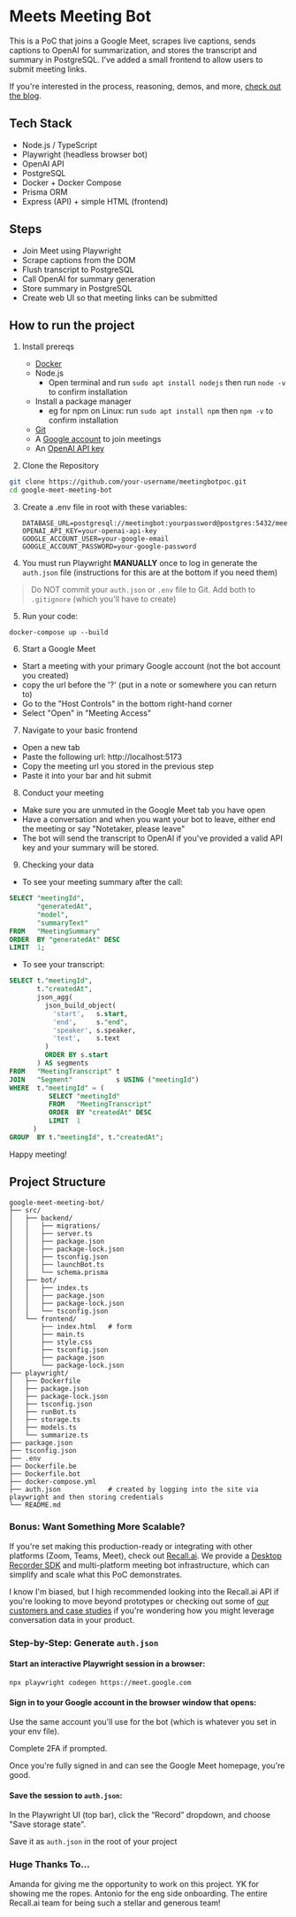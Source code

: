 # Meets Meeting Bot

This is a PoC that joins a Google Meet, scrapes live captions, sends captions to OpenAI for summarization, and stores the transcript and summary in PostgreSQL. I've added a small frontend to allow users to submit meeting links.

If you're interested in the process, reasoning, demos, and more, [check out the blog](https://www.recall.ai/blog/how-we-built-an-in-house-google-meet-bot).

## Tech Stack
- Node.js / TypeScript
- Playwright (headless browser bot)
- OpenAI API
- PostgreSQL
- Docker + Docker Compose
- Prisma ORM
- Express (API) + simple HTML (frontend)

## Steps

- Join Meet using Playwright
- Scrape captions from the DOM
- Flush transcript to PostgreSQL
- Call OpenAI for summary generation
- Store summary in PostgreSQL
- Create web UI so that meeting links can be submitted

## How to run the project

1. Install prereqs
    - [Docker](https://docs.docker.com/get-started/get-docker/)
    - Node.js
        - Open terminal and run `sudo apt install nodejs` then run `node -v` to confirm installation
    - Install a package manager
        - eg for npm on Linux: run `sudo apt install npm` then `npm -v` to confirm installation
    - [Git](https://git-scm.com)
    - A [Google account](https://accounts.google.com) to join meetings
    - An [OpenAI API key](https://platform.openai.com/account/api-keys)

2. Clone the Repository

```bash
git clone https://github.com/your-username/meetingbotpoc.git
cd google-meet-meeting-bot
```

3. Create a .env file in root with these variables:
    ```
    DATABASE_URL=postgresql://meetingbot:yourpassword@postgres:5432/meetingbotpoc
    OPENAI_API_KEY=your-openai-api-key
    GOOGLE_ACCOUNT_USER=your-google-email
    GOOGLE_ACCOUNT_PASSWORD=your-google-password
    ```

4. You must run Playwright **MANUALLY** once to log in generate the `auth.json` file (instructions for this are at the bottom if you need them)

> Do NOT commit your `auth.json` or `.env` file to Git. Add both to `.gitignore` (which you'll have to create)

5. Run your code: 
```
docker-compose up --build
```

6. Start a Google Meet
- Start a meeting with your primary Google account (not the bot account you created)
- copy the url before the '?' (put in a note or somewhere you can return to)
- Go to the "Host Controls" in the bottom right-hand corner
- Select "Open" in "Meeting Access"

7. Navigate to your basic frontend
- Open a new tab
- Paste the following url: 
http://localhost:5173
- Copy the meeting url you stored in the previous step
- Paste it into your bar and hit submit

8. Conduct your meeting
- Make sure you are unmuted in the Google Meet tab you have open 
- Have a conversation and when you want your bot to leave, either end the meeting or say "Notetaker, please leave" 
- The bot will send the transcript to OpenAI if you've provided a valid API key and your summary will be stored. 


9. Checking your data
- To see your meeting summary after the call:
```sql
SELECT "meetingId",
       "generatedAt",
       "model",
       "summaryText"
FROM   "MeetingSummary"
ORDER  BY "generatedAt" DESC
LIMIT  1;
```
- To see your transcript: 
```sql
SELECT t."meetingId",
       t."createdAt",
       json_agg(
         json_build_object(
           'start',   s.start,
           'end',     s."end",
           'speaker', s.speaker,
           'text',    s.text
         )
         ORDER BY s.start
       ) AS segments
FROM   "MeetingTranscript" t
JOIN   "Segment"           s USING ("meetingId")
WHERE  t."meetingId" = (
          SELECT "meetingId"
          FROM   "MeetingTranscript"
          ORDER  BY "createdAt" DESC
          LIMIT  1
      )
GROUP  BY t."meetingId", t."createdAt";
```


Happy meeting!

## Project Structure

```
google-meet-meeting-bot/
├── src/
│   ├── backend/
│   │   ├── migrations/
│   │   ├── server.ts
│   │   ├── package.json
│   │   ├── package-lock.json
│   │   ├── tsconfig.json
│   │   ├── launchBot.ts
│   │   └── schema.prisma
│   ├── bot/
│   │   ├── index.ts
│   │   ├── package.json
│   │   ├── package-lock.json
│   │   └── tsconfig.json
│   └── frontend/
│       ├── index.html   # form
│       ├── main.ts
│       ├── style.css
│       ├── tsconfig.json
│       ├── package.json
│       └── package-lock.json
├── playwright/
│   ├── Dockerfile
│   ├── package.json
│   ├── package-lock.json
│   ├── tsconfig.json
│   ├── runBot.ts
│   ├── storage.ts
│   ├── models.ts
│   └── summarize.ts
├── package.json
├── tsconfig.json
├── .env
├── Dockerfile.be
├── Dockerfile.bot
├── docker-compose.yml
├── auth.json            # created by logging into the site via playwright and then storing credentials
└── README.md
```

### Bonus: Want Something More Scalable?
 If you're set making this production-ready or integrating with other platforms (Zoom, Teams, Meet), check out [Recall.ai](https://www.recall.ai/). We provide a [Desktop Recorder SDK](https://docs.recall.ai/docs/desktop-sdk) and multi-platform meeting bot infrastructure, which can simplify and scale what this PoC demonstrates.

I know I'm biased, but I high recommended looking into the Recall.ai API if you're looking to move beyond prototypes or checking out some of [our customers and case studies](https://recall-ai.webflow.io/customers) if you're wondering how you might leverage conversation data in your product.


### Step-by-Step: Generate `auth.json`
#### Start an interactive Playwright session in a browser:

`npx playwright codegen https://meet.google.com`

#### Sign in to your Google account in the browser window that opens:

Use the same account you'll use for the bot (which is whatever you set in your env file).

Complete 2FA if prompted.

Once you're fully signed in and can see the Google Meet homepage, you're good.

#### Save the session to `auth.json`:

In the Playwright UI (top bar), click the “Record” dropdown, and choose "Save storage state".

Save it as `auth.json` in the root of your project

### Huge Thanks To...
Amanda for giving me the opportunity to work on this project. YK for showing me the ropes. Antonio for the eng side onboarding. The entire Recall.ai team for being such a stellar and generous team!